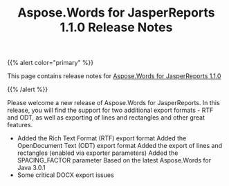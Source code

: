 ﻿---
title: Aspose.Words for JasperReports 1.1.0 Release Notes
description: "Aspose.Words for JasperReports 1.1.0 Release Notes – learn about the latest updates and fixes."
type: docs
weight: 30
url: /jasperreports/aspose-words-for-jasperreports-1-1-0-release-notes/
---

{{% alert color="primary" %}} 

This page contains release notes for [Aspose.Words for JasperReports 1.1.0](https://downloads.aspose.com/words/jasperreports/new-releases/aspose.words-for-jasperreports-1.1.0/)

{{% /alert %}} 

Please welcome a new release of Aspose.Words for JasperReports. In this release, you will find the support for two additional export formats - RTF and ODT, as well as exporting of lines and rectangles and other great features.

- Added the Rich Text Format (RTF) export format
  Added the OpenDocument Text (ODT) export format 
  Added the export of lines and rectangles (enabled via exporter parameters) 
  Added the SPACING_FACTOR parameter 
  Based on the latest Aspose.Words for Java 3.0.1 
- Some critical DOCX export issues
